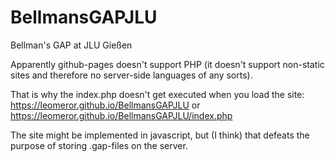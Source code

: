 # BellmansGAPJLU
Bellman's GAP at JLU Gießen

Apparently github-pages doesn't support PHP (it doesn't support non-static sites and therefore no server-side languages of any sorts). 

That is why the index.php doesn't get executed when you load the site: https://leomeror.github.io/BellmansGAPJLU or https://leomeror.github.io/BellmansGAPJLU/index.php

The site might be implemented in javascript, but (I think) that defeats the purpose of storing .gap-files on the server. 

